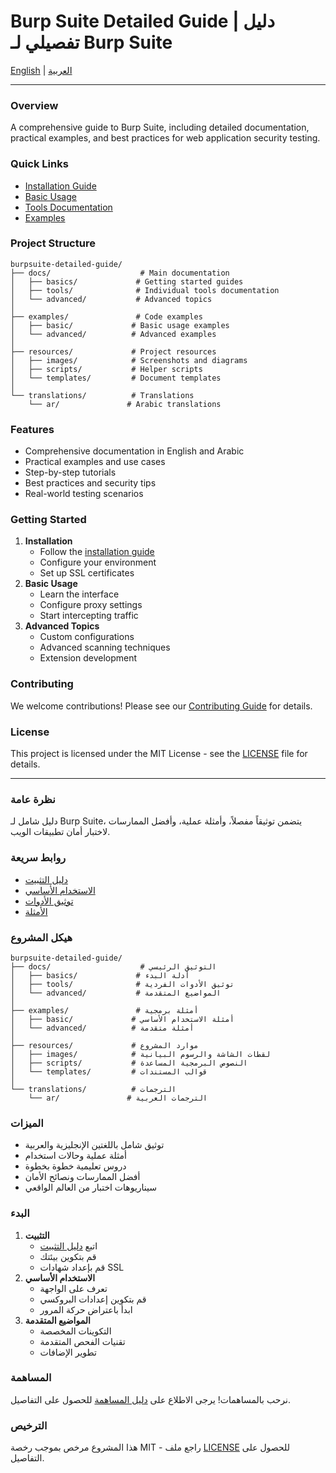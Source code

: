 # Burp Suite Detailed Guide | دليل تفصيلي لـ Burp Suite

[English](./#english) | [العربية](./#arabic)

***

### Overview

A comprehensive guide to Burp Suite, including detailed documentation, practical examples, and best practices for web application security testing.

### Quick Links

* [Installation Guide](../docs/basics/installation/)
* [Basic Usage](../docs/basics/first-steps/)
* [Tools Documentation](../docs/tools/)
* [Examples](../examples/)

### Project Structure

```
burpsuite-detailed-guide/
├── docs/                    # Main documentation
│   ├── basics/             # Getting started guides
│   ├── tools/              # Individual tools documentation
│   └── advanced/           # Advanced topics
│
├── examples/               # Code examples
│   ├── basic/             # Basic usage examples
│   └── advanced/          # Advanced examples
│
├── resources/             # Project resources
│   ├── images/            # Screenshots and diagrams
│   ├── scripts/           # Helper scripts
│   └── templates/         # Document templates
│
└── translations/          # Translations
    └── ar/               # Arabic translations
```

### Features

* Comprehensive documentation in English and Arabic
* Practical examples and use cases
* Step-by-step tutorials
* Best practices and security tips
* Real-world testing scenarios

### Getting Started

1. **Installation**
   * Follow the [installation guide](../docs/basics/installation/)
   * Configure your environment
   * Set up SSL certificates
2. **Basic Usage**
   * Learn the interface
   * Configure proxy settings
   * Start intercepting traffic
3. **Advanced Topics**
   * Custom configurations
   * Advanced scanning techniques
   * Extension development

### Contributing

We welcome contributions! Please see our [Contributing Guide](../.github/CONTRIBUTING.md) for details.

### License

This project is licensed under the MIT License - see the [LICENSE](../LICENSE/) file for details.

***

### نظرة عامة

دليل شامل لـ Burp Suite، يتضمن توثيقاً مفصلاً، وأمثلة عملية، وأفضل الممارسات لاختبار أمان تطبيقات الويب.

### روابط سريعة

* [دليل التثبيت](../docs/basics/installation/)
* [الاستخدام الأساسي](../docs/basics/first-steps/)
* [توثيق الأدوات](../docs/tools/)
* [الأمثلة](../examples/)

### هيكل المشروع

```
burpsuite-detailed-guide/
├── docs/                    # التوثيق الرئيسي
│   ├── basics/             # أدلة البدء
│   ├── tools/              # توثيق الأدوات الفردية
│   └── advanced/           # المواضيع المتقدمة
│
├── examples/               # أمثلة برمجية
│   ├── basic/             # أمثلة الاستخدام الأساسي
│   └── advanced/          # أمثلة متقدمة
│
├── resources/             # موارد المشروع
│   ├── images/            # لقطات الشاشة والرسوم البيانية
│   ├── scripts/           # النصوص البرمجية المساعدة
│   └── templates/         # قوالب المستندات
│
└── translations/          # الترجمات
    └── ar/               # الترجمات العربية
```

### الميزات

* توثيق شامل باللغتين الإنجليزية والعربية
* أمثلة عملية وحالات استخدام
* دروس تعليمية خطوة بخطوة
* أفضل الممارسات ونصائح الأمان
* سيناريوهات اختبار من العالم الواقعي

### البدء

1. **التثبيت**
   * اتبع [دليل التثبيت](../docs/basics/installation/)
   * قم بتكوين بيئتك
   * قم بإعداد شهادات SSL
2. **الاستخدام الأساسي**
   * تعرف على الواجهة
   * قم بتكوين إعدادات البروكسي
   * ابدأ باعتراض حركة المرور
3. **المواضيع المتقدمة**
   * التكوينات المخصصة
   * تقنيات الفحص المتقدمة
   * تطوير الإضافات

### المساهمة

نرحب بالمساهمات! يرجى الاطلاع على [دليل المساهمة](../.github/CONTRIBUTING.md) للحصول على التفاصيل.

### الترخيص

هذا المشروع مرخص بموجب رخصة MIT - راجع ملف [LICENSE](../LICENSE/) للحصول على التفاصيل.
